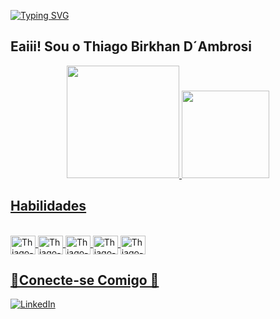 [![Typing SVG](https://readme-typing-svg.demolab.com?font=Amatic+SC&size=50&duration=8000&pause=1000&color=EBF727&center=true&vCenter=true&random=false&width=435&lines=Bem+vindos+ao+meu+perfil+)](https://git.io/typing-svg)

## Eaiii! Sou o  Thiago Birkhan D´Ambrosi 

<div align="center">
  <a href="https://github.com/Thiago3212">
  <img height="180em" src="https://github-readme-stats.vercel.app/api?username=Thiago3212&show_icons=true&theme=highcontrast&include_all_commits=true&count_private=true"/>
  <img height="140em" src="https://github-readme-stats.vercel.app/api/top-langs/?username=Thiago3212&layout=compact&langs_count=7&theme=highcontrast"/>
</div>
    
## Habilidades

 <div style="display: inline_block"><br>
<img align="center" alt="Thiago-Java" height="30" width="40" src="https://cdn.jsdelivr.net/gh/devicons/devicon/icons/java/java-original-wordmark.svg">
   <img align="center" alt="Thiago-Python" height="30" width="40" src="https://cdn.jsdelivr.net/gh/devicons/devicon/icons/python/python-original.svg" />
<img align="center" alt="Thiago-Github" height="30" width="40" src="https://cdn.jsdelivr.net/gh/devicons/devicon/icons/github/github-original.svg" />
 <img align="center" alt="Thiago-Vscode" height="30" width="40" src="https://cdn.jsdelivr.net/gh/devicons/devicon/icons/vscode/vscode-original.svg" />
   <img align="center" alt="Thiago-Git" height="30" width="40" src="https://cdn.jsdelivr.net/gh/devicons/devicon/icons/git/git-original.svg" />

## 📲Conecte-se Comigo 🔗
[![LinkedIn](https://img.shields.io/badge/LinkedIn-0077B5?style=for-the-badge&logo=linkedin&logoColor=white)](https://www.linkedin.com/in/thiago-d-ambrosi-a67a5b23b/) 
